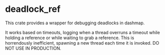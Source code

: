 # deadlock_ref
This crate provides a wrapper for debugging deadlocks in dashmap.

It works based on timeouts, logging when a thread overruns a timeout while holding a reference or while waiting to grab a reference. This is horrendously inefficient, spawning a new thread each time it is invoked. DO NOT USE IN PRODUCTION.
